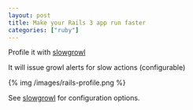 ```yaml
---
layout: post
title: Make your Rails 3 app run faster
categories: ["ruby"]
---
```


Profile it with [slowgrowl](https://github.com/igrigorik/slowgrowl)

It will issue growl alerts for slow actions (configurable)

{% img /images/rails-profile.png %}

See [slowgrowl](https://github.com/igrigorik/slowgrowl) for configuration options.

